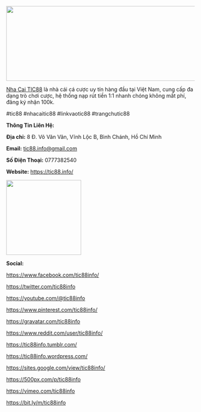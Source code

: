 <p><img src="https://pbs.twimg.com/profile_banners/1856322266772254720/1731417206/1500x500" alt="" width="600" height="200" /></p>
<p><a href="https://tic88.info/">Nha Cai TIC88</a> l&agrave; nh&agrave; c&aacute;i c&aacute; cược uy t&iacute;n h&agrave;ng đầu tại Việt Nam, cung cấp đa dạng tr&ograve; chơi cược, hệ thống nạp r&uacute;t tiền 1:1 nhanh ch&oacute;ng kh&ocirc;ng mất ph&iacute;, đăng k&yacute; nhận 100k.</p>
<p>#tic88 #nhacaitic88 #linkvaotic88 #trangchutic88</p>
<p><strong>Th&ocirc;ng Tin Li&ecirc;n Hệ:</strong></p>
<p><strong>Địa chỉ:</strong> 8 Đ. V&otilde; Văn V&acirc;n, Vĩnh Lộc B, B&igrave;nh Ch&aacute;nh, Hồ Ch&iacute; Minh</p>
<p><strong>Email:</strong> <a href="mailto:tic88.info@gmail.com">tic88.info@gmail.com</a></p>
<p><strong>Số Điện Thoại:</strong> 0777382540</p>
<p><strong>Website:</strong> <a href="https://tic88.info/">https://tic88.info/</a></p>
<p><img src="https://pbs.twimg.com/profile_images/1856322299143831552/YYrYIwoT_400x400.jpg" alt="" width="200" height="200" /></p>
<p><strong>Social:</strong></p>
<p><a href="https://www.facebook.com/tic88info/">https://www.facebook.com/tic88info/</a></p>
<p><a href="https://twitter.com/tic88info">https://twitter.com/tic88info</a></p>
<p><a href="https://youtube.com/@tic88info">https://youtube.com/@tic88info</a></p>
<p><a href="https://www.pinterest.com/tic88info/">https://www.pinterest.com/tic88info/</a></p>
<p><a href="https://gravatar.com/tic88info">https://gravatar.com/tic88info</a></p>
<p><a href="https://www.reddit.com/user/tic88info/">https://www.reddit.com/user/tic88info/</a></p>
<p><a href="https://tic88info.tumblr.com/">https://tic88info.tumblr.com/</a></p>
<p><a href="https://tic88info.wordpress.com/">https://tic88info.wordpress.com/</a></p>
<p><a href="https://sites.google.com/view/tic88info/">https://sites.google.com/view/tic88info/</a></p>
<p><a href="https://500px.com/p/tic88info">https://500px.com/p/tic88info</a></p>
<p><a href="https://vimeo.com/tic88info">https://vimeo.com/tic88info</a></p>
<p><a href="https://bit.ly/m/tic88info">https://bit.ly/m/tic88info</a></p>